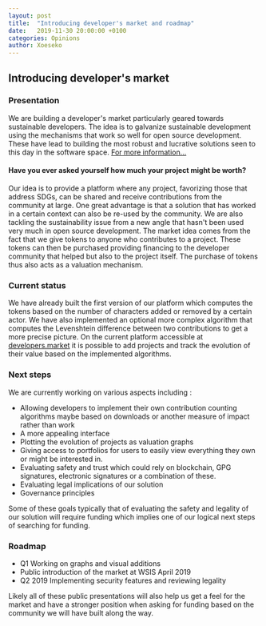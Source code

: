 ```yaml
---
layout: post
title:  "Introducing developer's market and roadmap"
date:   2019-11-30 20:00:00 +0100
categories: Opinions
author: Xoeseko
---
```

## Introducing developer's market

### Presentation
We are building a developer's market particularly geared towards sustainable developers. The idea is to galvanize sustainable development using the mechanisms that work so well for open source development. These have lead to building the most robust and lucrative solutions seen to this day in the software space. [For more information...](blog.developers.market)

#### Have you ever asked yourself how much your project might be worth?
Our idea is to provide a platform where any project, favorizing those that address SDGs, can be shared and receive contributions from the community at large. One great advantage is that a solution that has worked in a certain context can also be re-used by the community. We are also tackling the sustainability issue from a new angle that hasn't been used very much in open source development.  The market idea comes from the fact that we give tokens to anyone who contributes to a project. These tokens can then be purchased providing financing to the developer community that helped but also to the project itself. The purchase of tokens thus also acts as a valuation mechanism.

### Current status
We have already built the first version of our platform which computes the tokens based on the number of characters added or removed by a certain actor. We have also implemented an optional more complex algorithm that computes the Levenshtein difference between two contributions to get a more precise picture. On the current platform accessible at [developers.market](http://developers.market/) it is possible to add projects and track the evolution of their value based on the implemented algorithms.

### Next steps

We are currently working on various aspects including :
 - Allowing developers to implement their own contribution counting algorithms maybe based on downloads or another measure of impact rather than work
 - A more appealing interface
 - Plotting the evolution of projects as valuation graphs
 - Giving access to portfolios for users to easily view everything they own or might be interested in.
 - Evaluating safety and trust which could rely on blockchain, GPG signatures, electronic signatures or a combination of these.
 - Evaluating legal implications of our solution
 - Governance principles
  
 Some of these goals typically that of evaluating the safety and legality of our solution will require funding which implies one of our logical next steps of searching for funding.

### Roadmap

 - Q1 Working on graphs and visual additions
 - Public introduction of the market at WSIS April 2019
 - Q2 2019 Implementing security features and reviewing legality

Likely all of these public presentations will also help us get a feel for the market and have a stronger position when asking for funding based on the community we will have built along the way.
